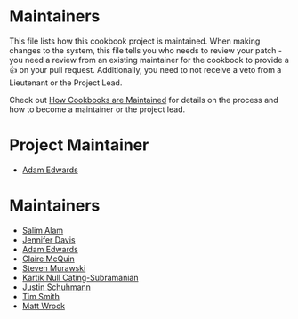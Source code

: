 <!-- This is a generated file. Please do not edit directly -->

# Maintainers
This file lists how this cookbook project is maintained. When making changes to the system, this file tells you who needs to review your patch - you need a review from an existing maintainer for the cookbook to provide a :+1: on your pull request. Additionally, you need to not receive a veto from a Lieutenant or the Project Lead.

Check out [How Cookbooks are Maintained](https://github.com/chef-cookbooks/community_cookbook_documentation/blob/master/CONTRIBUTING.MD) for details on the process and how to become a maintainer or the project lead.

# Project Maintainer
* [Adam Edwards](https://github.com/adamedx)

# Maintainers
* [Salim Alam](https://github.com/chefsalim)
* [Jennifer Davis](https://github.com/sigje)
* [Adam Edwards](https://github.com/adamedx)
* [Claire McQuin](https://github.com/mcquin)
* [Steven Murawski](https://github.com/smurawski)
* [Kartik Null Cating-Subramanian](https://github.com/ksubrama)
* [Justin Schuhmann](https://github.com/EasyAsABC123)
* [Tim Smith](https://github.com/tas50)
* [Matt Wrock](https://github.com/mwrock)